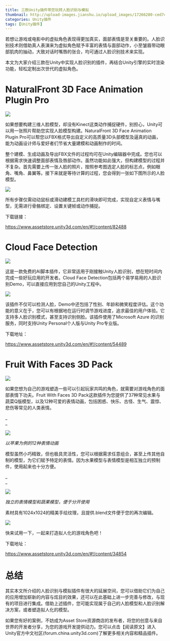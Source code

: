```yaml
---
title: 三款Unity插件带您玩转人脸识别与模拟
thumbnail: http://upload-images.jianshu.io/upload_images/17266280-ced7ccb429aaf812.png?imageMogr2/auto-orient/strip%7CimageView2/2/w/1240
categories: Unity插件
tags: [Unity插件]
---
```


若想让游戏或电影中的虚拟角色表现得更加真实，面部表情是至关重要的。人脸识别技术则借助真人表演来为虚拟角色赋予丰富的表情与面部动作，小至皱眉带动眼部肌肉的抽动，大致对话时嘴唇的张合，均可通过人脸识别技术来实现。

本文为大家介绍三款在Unity中实现人脸识别的插件，再结合Unity引擎的实时渲染功能，轻松定制出次世代的虚拟角色。

# NaturalFront 3D Face Animation Plugin Pro

  

![](http://upload-images.jianshu.io/upload_images/17266280-ced7ccb429aaf812.png?imageMogr2/auto-orient/strip%7CimageView2/2/w/1240)  

如果想要构建三维人脸模型，却没有Kinect这类动作捕捉硬件，别担心，Unity可以用一张照片帮助您实现人脸模型构建。NaturalFront 3D
Face Animation Plugin
Pro可以帮您以FBX格式导出自定义的高质量3D头部模型及逼真的动画，能为动画设计师与爱好者们节省大量建模和动画制作的时间。

  

整个建模、生成动画及导出FBX文件的过程均可在Unity编辑器中完成。您也可以根据需求快速调整面部表情及唇部动作。虽然功能如此强大，但构建模型的过程并不复杂。首先需要上传一张人脸的照片，按照参考图选定人脸的标志点，例如眼角、嘴角、鼻翼等。接下来就是等待计算的过程，您会得到一张如下图所示的人脸模型。

  

![](http://upload-images.jianshu.io/upload_images/17266280-d36949fcf054b0af.png?imageMogr2/auto-orient/strip%7CimageView2/2/w/1240)  

所有步骤仅需动动鼠标或滑动建模工具栏的滑块即可完成，实现自定义表情与嘴型，无需进行骨骼绑定、设置关键帧或动作捕捉。

  

下载链接：

https://www.assetstore.unity3d.com/en/#!/content/82488

# Cloud Face Detection

  

![](http://upload-images.jianshu.io/upload_images/17266280-0565cd53929ea8cd.png?imageMogr2/auto-orient/strip%7CimageView2/2/w/1240)  

这是一款免费的AI脚本插件，它非常适用于刚接触Unity人脸识别，想在短时间内完成一些好玩应用的开发者。Cloud Face
Detection包括两个易学易用的人脸识别Demo，可以直接应用到您自己的Unity工程中。

  

![](http://upload-images.jianshu.io/upload_images/17266280-50351847a7a8fb20.png?imageMogr2/auto-orient/strip%7CimageView2/2/w/1240)  

该插件不仅可以检测人脸，Demo中还包括了性别、年龄和微笑程度评估。这个功能的意义在于，您可以有根据地在运行时调节游戏进度，追求最佳的用户体验。它支持多人脸识别模式，甚至支持识别侧脸。该插件使用了Microsoft
Azure 的识别服务，同时支持Unity Personal个人版与Unity Pro专业版。

  

下载地址：

https://www.assetstore.unity3d.com/en/#!/content/54489

# Fruit With Faces 3D Pack

  

![](http://upload-images.jianshu.io/upload_images/17266280-b0e450545b019430.png?imageMogr2/auto-orient/strip%7CimageView2/2/w/1240)  

如果您想为自己的游戏塑造一些可以引起玩家共鸣的角色，就需要对游戏角色的面部表情下功夫。Fruit With Faces 3D
Pack这款插件为您提供了37种常见水果与蔬菜Q版模型，以及12种可爱的表情动画，包括困惑、快乐、古怪、生气、震惊、悲伤等常见的人类表情。

 _  
_

![](http://upload-images.jianshu.io/upload_images/17266280-6aa4a642e6bd767e.png?imageMogr2/auto-orient/strip%7CimageView2/2/w/1240)  

_以苹果为例的12种表情动画_

  

模型虽然小巧精致，但也极具灵活性，您可以根据需求任意组合，甚至上传其他自制的模型，为它们赋予特定的表情。因为水果模型与表情模型是相互独立的预制件，使用起来也十分方便。

 _  
_

![](http://upload-images.jianshu.io/upload_images/17266280-8d8b9b2a9db91bad.png?imageMogr2/auto-orient/strip%7CimageView2/2/w/1240)  

_独立的表情模型和蔬果模型，便于分开使用_

  

素材具有1024x1024的精美手绘纹理，且提供.blend文件便于您的再次编辑。

  

![](http://upload-images.jianshu.io/upload_images/17266280-c9c3b59cb2b5df90.png?imageMogr2/auto-orient/strip%7CimageView2/2/w/1240)  

快来试用一下，一起来打造拟人化的游戏角色吧！

  

下载地址：

https://www.assetstore.unity3d.com/en/#!/content/34854

# 总结

其实本文所介绍的人脸识别与模拟插件有很大的延展空间，您可以借助它们为自己的应用增加崭新的内容与炫目的效果，还可以在此基础上进一步完善与修改，与现有的项目进行集成。借助上述插件，您可能实现属于自己的人脸模型和人脸识别解决方案，或者塑造拟人化的模型。

如果您有好的案例，不妨成为Asset
Store资源商店的发布者，将您的创意与来自世界的开发者分享，为您的游戏开发提供动力。您可以点击【阅读原文】进入Unity官方中文社区(forum.china.unity3d.com)了解更多相关内容和精品插件。

